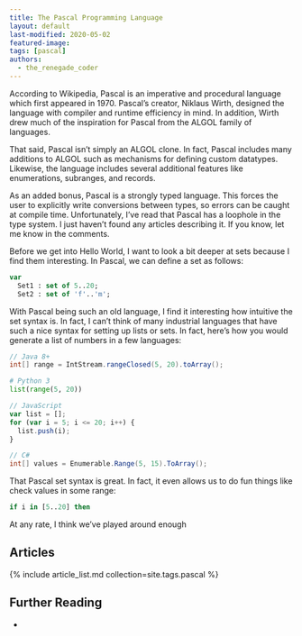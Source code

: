 ```yaml
---
title: The Pascal Programming Language
layout: default
last-modified: 2020-05-02
featured-image: 
tags: [pascal]
authors:
  - the_renegade_coder
---
```


According to Wikipedia, Pascal is an imperative and procedural language which 
first appeared in 1970. Pascal’s creator, Niklaus Wirth, designed the language 
with compiler and runtime efficiency in mind. In addition, Wirth drew much of 
the inspiration for Pascal from the ALGOL family of languages.

That said, Pascal isn’t simply an ALGOL clone. In fact, Pascal includes many 
additions to ALGOL such as mechanisms for defining custom datatypes. Likewise, 
the language includes several additional features like enumerations, subranges, 
and records.

As an added bonus, Pascal is a strongly typed language. This forces the user to 
explicitly write conversions between types, so errors can be caught at compile 
time. Unfortunately, I’ve read that Pascal has a loophole in the type system. I 
just haven’t found any articles describing it. If you know, let me know in the 
comments.

Before we get into Hello World, I want to look a bit deeper at sets because I find 
them interesting. In Pascal, we can define a set as follows:

```pascal
var
  Set1 : set of 5..20;
  Set2 : set of 'f'..'m';
```

With Pascal being such an old language, I find it interesting how intuitive the set 
syntax is. In fact, I can’t think of many industrial languages that have such a nice 
syntax for setting up lists or sets. In fact, here’s how you would generate a list of 
numbers in a few languages:

```java
// Java 8+
int[] range = IntStream.rangeClosed(5, 20).toArray();
```

```python
# Python 3
list(range(5, 20))
```

```javascript
// JavaScript
var list = [];
for (var i = 5; i <= 20; i++) {
  list.push(i);
}
```

```c#
// C#
int[] values = Enumerable.Range(5, 15).ToArray();
```

That Pascal set syntax is great. In fact, it even allows us to do fun things like 
check values in some range:

```pascal
if i in [5..20] then
```

At any rate, I think we’ve played around enough

## Articles

{% include article_list.md collection=site.tags.pascal %}

## Further Reading

-

[1]: https://therenegadecoder.com/code/hello-world-in-pascal/
